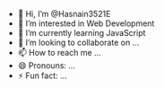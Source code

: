 - 👋 Hi, I’m @Hasnain3521E
- 👀 I’m interested in Web Development 
- 🌱 I’m currently learning JavaScript 
- 💞️ I’m looking to collaborate on ...
- 📫 How to reach me ...
- 😄 Pronouns: ...
- ⚡ Fun fact: ...

<!---
Hasnain3521E/Hasnain3521E is a ✨ special ✨ repository because its `README.md` (this file) appears on your GitHub profile.
You can click the Preview link to take a look at your changes.
--->
